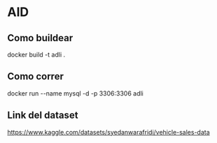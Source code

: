 # AlD
## Como buildear
docker build -t adli .

## Como correr
docker run --name mysql -d -p 3306:3306 adli

## Link del dataset
https://www.kaggle.com/datasets/syedanwarafridi/vehicle-sales-data
